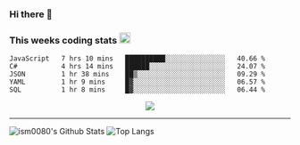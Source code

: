 ### Hi there 👋

<!--START_SECTION:giphy-->
<!--END_SECTION:giphy-->

### This weeks coding stats <img src="https://media1.giphy.com/media/LmNwrBhejkK9EFP504/giphy.gif?cid=ecf05e4723nsktnyyj53u162g7cy5rjqfg6gz06kxdg5y55g&rid=giphy.gif" width="20" height="20" />
<!--START_SECTION:waka-->
```text
JavaScript   7 hrs 10 mins   ██████████░░░░░░░░░░░░░░░   40.66 % 
C#           4 hrs 14 mins   ██████░░░░░░░░░░░░░░░░░░░   24.07 % 
JSON         1 hr 38 mins    ██▒░░░░░░░░░░░░░░░░░░░░░░   09.29 % 
YAML         1 hr 9 mins     █▓░░░░░░░░░░░░░░░░░░░░░░░   06.57 % 
SQL          1 hr 8 mins     █▓░░░░░░░░░░░░░░░░░░░░░░░   06.44 % 
```
<!--END_SECTION:waka-->

<!--START_SECTION:comicstrip-->
<p align="center">
 <a href="https://xkcd.com/">
 <img src="https://imgs.xkcd.com/comics/covid_precaution_level.png" />
</a>
</p>
<!--END_SECTION:comicstrip-->

---

![ism0080's Github Stats](https://github-readme-stats.vercel.app/api?username=ism0080&show_icons=true%hide_border=true&hide=issues)
![Top Langs](https://github-readme-stats.vercel.app/api/top-langs/?username=ism0080&layout=compact)

<!--
**ism0080/ism0080** is a ✨ _special_ ✨ repository because its `README.md` (this file) appears on your GitHub profile.

Here are some ideas to get you started:

- 🔭 I’m currently working on ...
- 🌱 I’m currently learning ...
- 👯 I’m looking to collaborate on ...
- 🤔 I’m looking for help with ...
- 💬 Ask me about ...
- 📫 How to reach me: ...
- 😄 Pronouns: ...
- ⚡ Fun fact: ...
-->
